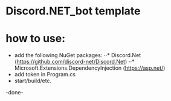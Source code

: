 # Discord.NET_bot template
how to use:
===========
* add the following NuGet packages:
⋅⋅* Discord.Net (https://github.com/discord-net/Discord.Net)
⋅⋅* Microsoft.Extensions.DependencyInjection (https://asp.net/)
* add token in Program.cs
* start/build/etc.

-done-
